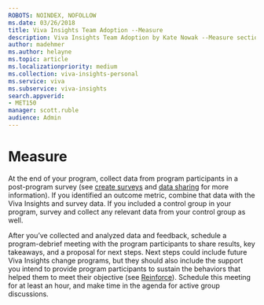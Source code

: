 ```yaml
---
ROBOTS: NOINDEX, NOFOLLOW
ms.date: 03/26/2018
title: Viva Insights Team Adoption --Measure
description: Viva Insights Team Adoption by Kate Nowak --Measure section
author: madehmer
ms.author: helayne
ms.topic: article
ms.localizationpriority: medium 
ms.collection: viva-insights-personal 
ms.service: viva 
ms.subservice: viva-insights 
search.appverid: 
- MET150 
manager: scott.ruble
audience: Admin
---
```


# Measure

At the end of your program, collect data from program participants in a post-program survey (see [create surveys](Team-adopt-plan.md#create-surveys) and [data sharing](Team-adopt-implement.md#data-sharing) for more information). If you identified an outcome metric, combine that data with the Viva Insights and survey data. If you included a control group in your program, survey and collect any relevant data from your control group as well.

After you’ve collected and analyzed data and feedback, schedule a program-debrief meeting with the program participants to share results, key takeaways, and a proposal for next steps. Next steps could include future Viva Insights change programs, but they should also include the support you intend to provide program participants to sustain the behaviors that helped them to meet their objective (see [Reinforce](Team-adopt-reinforce.md)).  Schedule this meeting for at least an hour, and make time in the agenda for active group discussions.

